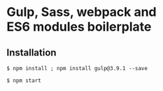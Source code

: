 # Gulp, Sass, webpack and ES6 modules boilerplate

## Installation 

```
$ npm install ; npm install gulp@3.9.1 --save
```
```
$ npm start
```
